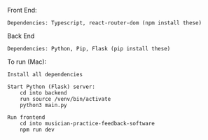 Front End: 

    Dependencies: Typescript, react-router-dom (npm install these)

Back End
    
    Dependencies: Python, Pip, Flask (pip install these)

To run (Mac):

    Install all dependencies

    Start Python (Flask) server: 
        cd into backend
        run source /venv/bin/activate
        python3 main.py

    Run frontend
        cd into musician-practice-feedback-software
        npm run dev







